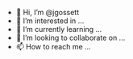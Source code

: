 - 👋 Hi, I’m @jgossett
- 👀 I’m interested in ...
- 🌱 I’m currently learning ...
- 💞️ I’m looking to collaborate on ...
- 📫 How to reach me ...

<!---
jgossett/jgossett is a ✨ special ✨ repository because its `README.md` (this file) appears on your GitHub profile.
You can click the Preview link to take a look at your changes.
--->

